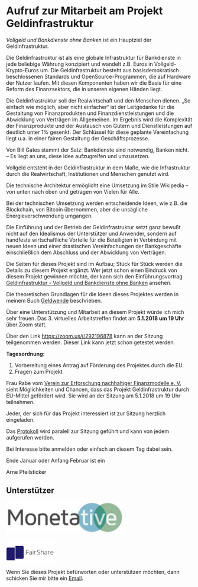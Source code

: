 # Aufruf zur Mitarbeit am Projekt Geldinfrastruktur

*Vollgeld und Bankdienste ohne Banken* ist ein Hauptziel der Geldinfrastruktur.

Die Geldinfrastruktur ist als eine globale Infrastruktur für Bankdienste in jede beliebige Währung konzipiert und wandelt z.B. Euros in Vollgeld-Krypto-Euros um. Die Geldinfrastruktur besteht aus basisdemokratisch beschlossenen Standards und OpenSource-Programmen, die auf Hardware der Nutzer laufen. Mit diesen Komponenten haben wir die Basis für eine Reform des Finanzsektors, die in unseren eigenen Händen liegt. 

Die Geldinfrastruktur soll der Realwirtschaft und den Menschen dienen. „So einfach wie möglich, aber nicht einfacher“ ist der Leitgedanke für die Gestaltung von Finanzprodukten und Finanzdienstleistungen und die Abwicklung von Verträgen im Allgemeinen. Im Ergebnis wird die Komplexität der Finanzprodukte und der Austausch von Gütern und Dienstleistungen auf deutlich unter 1% gesenkt. Der Schlüssel für diese geplante Vereinfachung liegt u.a. in einer fairen Gestaltung der Geschäftsprozesse. 

Von Bill Gates stammt der Satz: Bankdienste sind notwendig, Banken nicht. – Es liegt an uns, diese Idee aufzugreifen und umzusetzen.

Vollgeld entsteht in der Geldinfrastruktur in dem Maße, wie die Infrastruktur durch die Realwirtschaft, Institutionen und Menschen genutzt wird.

Die technische Architektur ermöglicht eine Umsetzung im Stile Wikipedia – von unten nach oben und getragen von Vielen für Alle.

Bei der technischen Umsetzung werden entscheidende Ideen, wie z.B. die Blockchain, von Bitcoin übernommen, aber die unsägliche Energieverschwendung umgangen. 

Die Einführung und der Betrieb der Geldinfrastruktur setzt ganz bewußt nicht auf den Idealismus der Unterstützer und Anwender, sondern auf handfeste wirtschaftliche Vorteile für die Beteiligten in Verbindung mit neuen Ideen und einer drastischen Vereinfachungen der Bankgeschäfte einschließlich dem Abschluss und der Abwicklung von Verträgen.

Die Seiten für dieses Projekt sind im Aufbau; Stück für Stück werden die Details zu diesem Projekt ergänzt. Wer jetzt schon einen Eindruck von diesem Projekt gewinnen möchte, der kann sich den Einführungsvortrag <a href="https://www.youtube.com/watch?v=kK9xSKVTa9I" target="_blank">Geldinfrastruktur - Vollgeld und Bankdienste ohne Banken</a> ansehen.

Die theoretischen Grundlagen für die Ideen dieses Projektes werden in meinem Buch <a href="https://www.bod.de/buchshop/geldwende-arne-pfeilsticker-9783744852333" target="_blank">Geldwende</a> beschrieben.

Über eine Unterstützung und Mitarbeit an diesem Projekt würde ich mich sehr freuen. Das 3. virtuelles Arbeitstreffen findet am **5.1.2018 um 19 Uhr** über Zoom statt. 

Über den Link <a href="https://zoom.us/j/292196878" target="_blank">https://zoom.us/j/292196878</a> kann an der Sitzung teilgenommen werden. Dieser Link kann jetzt schon getestet werden. 

**Tagesordnung:**
1. Vorbereitung eines Antrag auf Förderung des Projektes durch die EU.
1. Fragen zum Projekt

Frau Rabe vom <a href="http://fairshare-am.com/" target="_blank">Verein zur Erforschung nachhaltiger Finanzmodelle e. V.</a>  sieht Möglichkeiten und Chancen, dass das Projekt Geldinfrastruktur durch EU-Mittel gefördert wird. Sie wird an der Sitzung am 5.1.2018 um 19 Uhr teilnehmen.

Jeder, der sich für das Projekt interessiert ist zur Sitzung herzlich eingeladen.

Das <a href="https://docs.google.com/document/d/1nwPumNmq4K6ocjzlHUDJbCXFk6ASNEkST-UJcSlMdTA/edit#heading=h.1lkuk6q1bhgy" target="_blank">Protokoll</a> wird paralell zur Sitzung geführt und kann von jedem aufgerufen werden.

Bei Interesse bitte anmelden oder einfach an diesem Tag dabei sein.

Ende Januar oder Anfang Februar ist ein 

Arne Pfeilsticker

## Unterstützer

[![Logo Monetative](/images/logoMonetative.jpg)](https://www.monetative.de/)

[![Logo FairShare](/images/fs-final1.png)](http://fairshare-am.com/)

Wenn Sie dieses Projekt befürworten oder unterstützen möchten, dann schicken Sie mir bitte ein [Email](mailto:Arne.Pfeilsticker@pfeilsticker.de).